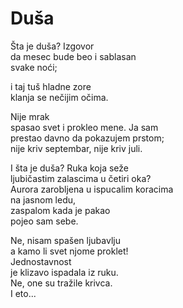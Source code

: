 # Duša

Šta je duša? Izgovor  
da mesec bude beo i sablasan  
svake noći;

i taj tuš hladne zore  
klanja se nečijim očima.

Nije mrak  
spasao svet i prokleo mene. Ja sam  
prestao davno da pokazujem prstom;  
nije kriv septembar, nije kriv juli.

I šta je duša? Ruka koja seže  
ljubičastim zalascima u četiri oka?  
Aurora zarobljena u ispucalim koracima  
na jasnom ledu,  
zaspalom kada je pakao  
pojeo sam sebe.

Ne, nisam spašen ljubavlju  
a kamo li svet njome proklet!  
Jednostavnost  
je klizavo ispadala iz ruku.  
Ne, one su tražile krivca.  
I eto...